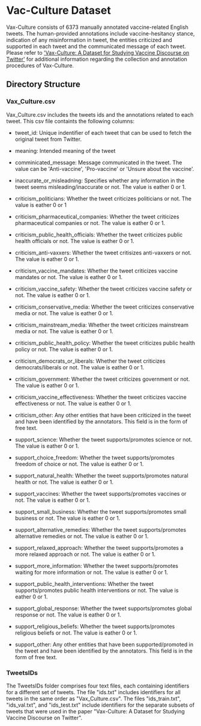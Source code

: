 # Vac-Culture Dataset
Vax-Culture consists of 6373 manually annotated vaccine-related English tweets. The human-provided annotations include vaccine-hesitancy stance, indication of any misinformation in tweet, the entities criticized and supported in each tweet and the communicated message of each tweet. Please refer to ['Vax-Culture: A Dataset for Studying Vaccine Discourse on Twitter'](https://arxiv.org/abs/2304.06858) for additional information regarding the collection and annotation procedures of Vax-Culture.

## Directory Structure

### Vax_Culture.csv 

Vax_Culture.csv includes the tweets ids and the annotations related to each tweet. This csv file containts the following columns:

- tweet_id: Unique indentifier of each tweet that can be used to fetch the original tweet from Twitter.

- meaning: Intended meaning of the tweet

- comminicated_message: Message communicated in the tweet. The value can be 'Anti-vaccine', 'Pro-vaccine' or 'Unsure about the vaccine'.

- inaccurate_or_misleadning: Specifies whether any information in the tweet seems misleading/inaccurate or not. The value is eather 0 or 1.

- criticism_politicians: Whether the tweet criticizes politicians or not. The value is eather 0 or 1

- criticism_pharmaceutical_companies: Whether the tweet criticizes pharmaceutical companies or not. The value is eather 0 or 1.
 
- criticism_public_health_officials: Whether the tweet criticizes public health officials or not. The value is eather 0 or 1.
 
- criticism_anti-vaxxers: Whether the tweet critisizes anti-vaxxers or not. The value is eather 0 or 1.
 
- criticism_vaccine_mandates: Whether the tweet criticizes vaccine mandates or not. The value is eather 0 or 1.
 
- criticism_vaccine_safety: Whether the tweet criticizes vaccine safety or not. The value is eather 0 or 1.
 
- criticism_conservative_media: Whether the tweet criticizes conservative media or not. The value is eather 0 or 1.
 
- criticism_mainstream_media: Whether the tweet criticizes mainstream media or not. The value is eather 0 or 1.
 
- criticism_public_health_policy: Whether the tweet criticizes public health policy or not. The value is eather 0 or 1.
 
- criticism_democrats_or_liberals: Whether the tweet criticizes democrats/liberals or not. The value is eather 0 or 1.
 
- criticism_government: Whether the tweet criticizes government or not. The value is eather 0 or 1.
 
- criticism_vaccine_effectiveness: Whether the tweet criticizes vaccine effectiveness or not. The value is eather 0 or 1.
 
- criticism_other: Any other entities that have been criticized in the tweet and have been identified by the annotators. This field is in the form of free text. 
 
- support_science: Whether the tweet supports/promotes science or not. The value is eather 0 or 1.
 
- support_choice_freedom: Whether the tweet supports/promotes freedom of choice or not. The value is eather 0 or 1.
 
- support_natural_health: Whether the tweet supports/promotes natural health or not. The value is eather 0 or 1.
 
- support_vaccines: Whether the tweet supports/promotes vaccines or not. The value is eather 0 or 1.
 
- support_small_business: Whether the tweet supports/promotes small business or not. The value is eather 0 or 1.
 
- support_alternative_remedies: Whether the tweet supports/promotes alternative remedies or not. The value is eather 0 or 1.

- support_relaxed_approach: Whether the tweet supports/promotes a more relaxed approach or not. The value is eather 0 or 1.
 
- support_more_information: Whether the tweet supports/promotes waiting for more information or not. The value is eather 0 or 1.
 
- support_public_health_interventions: Whether the tweet supports/promotes public health interventions or not. The value is eather 0 or 1.
 
- support_global_response: Whether the tweet supports/promotes global response or not. The value is eather 0 or 1.
 
- support_religious_beliefs: Whether the tweet supports/promotes religious beliefs or not. The value is eather 0 or 1.
 
- support_other: Any other entities that have been supported/promoted in the tweet and have been identified by the annotators. This field is in the form of free text. 


### TweetsIDs
The TweetsIDs folder comprises four text files, each containing identifiers for a different set of tweets. The file "ids.txt" includes identifiers for all tweets in the same order as "Vax_Culture.csv". The files "ids_train.txt", "ids_val.txt", and "ids_test.txt" include identifiers for the separate subsets of tweets that were used in the paper "Vax-Culture: A Dataset for Studying Vaccine Discourse on Twitter".
